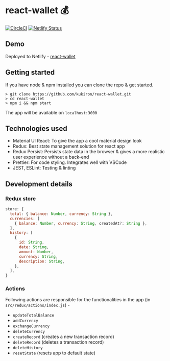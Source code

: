# react-wallet 💰

[![CircleCI](https://circleci.com/gh/kukiron/react-wallet/tree/master.svg?style=svg)](https://circleci.com/gh/kukiron/react-wallet/tree/master)
[![Netlify Status](https://api.netlify.com/api/v1/badges/f93a04a9-fe06-4773-ae95-0f366d90bb9e/deploy-status)](https://app.netlify.com/sites/react-wallet-kukiron/deploys)

## Demo

Deployed to Netlify - [react-wallet](https://react-wallet-kukiron.netlify.app/)

## Getting started

If you have node & npm installed you can clone the repo & get started.

```shell
> git clone https://github.com/kukiron/react-wallet.git
> cd react-wallet
> npm i && npm start
```

The app will be available on `localhost:3000`

## Technologies used

- Material UI React: To give the app a cool material design look
- Redux: Best state management solution for react app
- Redux Persist: Persists state data in the browser & gives a more realistic user experience without a back-end
- Prettier: For code styling. Integrates well with VSCode
- JEST, ESLint: Testing & linting

## Development details

### Redux store

```js
store: {
  total: { balance: Number, currency: String },
  currencies: [
    { balance: Number, currency: String, createdAt?: String },
  ],
  history: [
    {
      id: String,
      date: String,
      amount: Number,
      currency: String,
      description: String,
    },
  ],
}
```

### Actions

Following actions are responsible for the functionalities in the app (in `src/redux/actions/index.js`) -

- `updateTotalBalance`
- `addCurrency`
- `exchangeCurrency`
- `deleteCurrency`
- `createRecord` (creates a new transaction record)
- `deleteRecord` (deletes a transaction record)
- `deleteHistory`
- `resetState` (resets app to default state)

